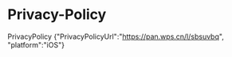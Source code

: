 # Privacy-Policy
PrivacyPolicy {"PrivacyPolicyUrl":"https://pan.wps.cn/l/sbsuvbq", "platform":"iOS"}
